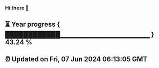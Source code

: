 ### Hi there 👋
⏳ Year progress { ████████████▁▁▁▁▁▁▁▁▁▁▁▁▁▁▁▁▁▁ } 43.24 %
---
⏰ Updated on Fri, 07 Jun 2024 06:13:05 GMT
---
